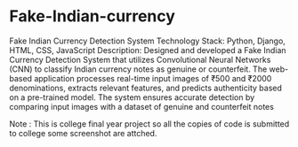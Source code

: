 # Fake-Indian-currency
Fake Indian Currency Detection System 
Technology Stack: Python, Django, HTML, CSS, JavaScript
Description: 
Designed and developed a Fake Indian Currency Detection System that utilizes Convolutional Neural Networks (CNN) to classify Indian currency notes as genuine or counterfeit. The web-based application processes real-time input images of ₹500 and ₹2000 denominations, extracts relevant features, and predicts authenticity based on a pre-trained model. The system ensures accurate detection by comparing input images with a dataset of genuine and counterfeit notes


Note : This is college final year project so all the copies of code is submitted to college some screenshot are attched.

